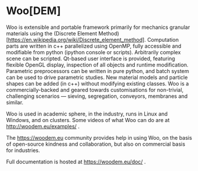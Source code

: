 Woo[DEM]
============

Woo is extensible and portable framework primarily for mechanics granular materials using the (Discrete Element Method)[https://en.wikipedia.org/wiki/Discrete_element_method]. Computation parts are written in c++ parallelized using OpenMP, fully accessible and modifiable from python (ipython console or scripts). Arbitrarily complex scene can be scripted. Qt-based user interface is provided, featuring flexible OpenGL display, inspection of all objects and runtime modification. Parametric preprocessors can be written in pure python, and batch system can be used to drive parametric studies. New material models and particle shapes can be added (in c++) without modifying existing classes. Woo is a commercially-backed and geared towards customisations for non-trivial, challenging scenarios — sieving, segregation, conveyors, membranes and similar.

Woo is used in academic sphere, in the industry, runs in Linux and Windows, and on clusters. Some videos of what Woo can do are at http://woodem.eu/examples/ .

The https://woodem.eu community provides help in using Woo, on the basis of open-source kindness and collaboration, but also on commercial basis for industries.

Full documentation is hosted at https://woodem.eu/doc/ .
